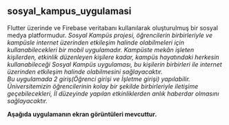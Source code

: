 ## sosyal_kampus_uygulamasi
Flutter üzerinde ve Firebase veritabanı kullanılarak oluşturulmuş bir sosyal medya platformudur.
*Sosyal Kampüs projesi, öğrencilerin birbirleriyle ve kampüsle internet üzerinden etkileşim halinde olabilmeleri için kullanabilecekleri bir mobil uygulamadır.
Kampüste mekân işleten kişilerden, etkinlik düzenleyen kişilere kadar, kampüs hayatındaki herkesin kullanabileceği Sosyal Kampüs uygulaması,
bu kişilerin birbirleri ile internet üzerinden etkileşim halinde olabilmesini sağlayacaktır.* </br>
*Bu uygulamada 2 giriş(Öğrenci girişi ve İşletme girişi) yapılabilir. Üniversitemizin öğrencilerinin kolay bir şekilde birbirleriyle iletişime geçebilecekleri,
İl düzeyinde yapılan etkinliklerden anlık haberdar olmasını sağlayacaktır.* </br>

**Aşağıda uygulamanın ekran görüntüleri mevcuttur.**</br>
